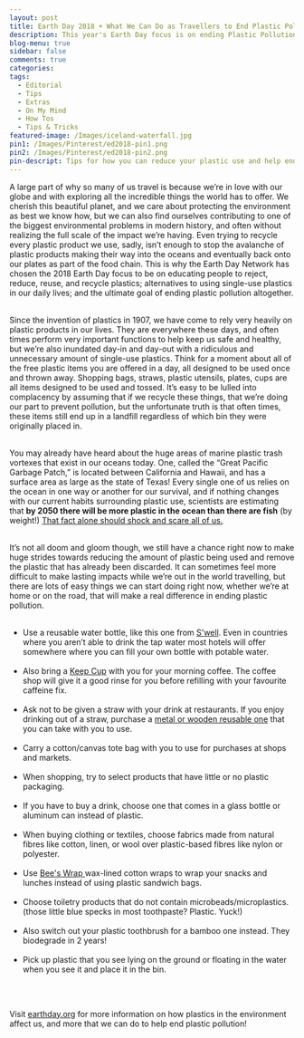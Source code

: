 ```yaml
---
layout: post
title: Earth Day 2018 + What We Can Do as Travellers to End Plastic Pollution
description: This year's Earth Day focus is on ending Plastic Pollution. Here are some tips you can use right now to help do your part, even while travelling.
blog-menu: true
sidebar: false
comments: true
categories:
tags:
  - Editorial
  - Tips
  - Extras
  - On My Mind
  - How Tos
  - Tips & Tricks
featured-image: /Images/iceland-waterfall.jpg
pin1: /Images/Pinterest/ed2018-pin1.png
pin2: /Images/Pinterest/ed2018-pin2.png
pin-descript: Tips for how you can reduce your plastic use and help end plastic pollution while travelling | Wanderlost + Found | www.getwanderlostandfound.com
---
```

<meta property="og:Wanderlot + Found" content="Blog" />
<div itemscope itemtype="http://schema.org/Article">
    <meta itemprop="url" content="http://www.getwanderlostandfound.com/asia/2018/04/22/earth-day-end-plastic-pollution.html" />
    <span itemprop="name" content="Earth Day 2018 + What We Can Do as Travellers to End Plastic Pollution" />
    <span itemprop="author" content="Jenn | Wanderlost + Found" />
    <span itemprop="description" content="Tips for how you can reduce your plastic use and help end plastic pollution while travelling"></span>
</div>

A large part of why so many of us travel is because we’re in love with our globe and with exploring all the incredible things the world has to offer. We cherish this beautiful planet, and we care about protecting the environment as best we know how, but we can also find ourselves contributing to one of the biggest environmental problems in modern history, and often without realizing the full scale of the impact we’re having. Even trying to recycle every plastic product we use, sadly, isn’t enough to stop the avalanche of plastic products making their way into the oceans and eventually back onto our plates as part of the food chain. This is why the Earth Day Network has chosen the 2018 Earth Day focus to be on educating people to reject, reduce, reuse, and recycle plastics; alternatives to using single-use plastics in our daily lives; and the ultimate goal of ending plastic pollution altogether.<br><br>

Since the invention of plastics in 1907, we have come to rely very heavily on plastic products in our lives. They are everywhere these days, and often times perform very important functions to help keep us safe and healthy, but we’re also inundated day-in and day-out with a ridiculous and unnecessary amount of single-use plastics. Think for a moment about all of the free plastic items you are offered in a day, all designed to be used once and thrown away. Shopping bags, straws, plastic utensils, plates, cups are all items designed to be used and tossed. It’s easy to be lulled into complacency by assuming that if we recycle these things, that we’re doing our part to prevent pollution, but the unfortunate truth is that often times, these items still end up in a landfill regardless of which bin they were originally placed in.<br><br>

You may already have heard about the huge areas of marine plastic trash vortexes that exist in our oceans today. One, called the “Great Pacific Garbage Patch,” is located between California and Hawaii, and has a surface area as large as the state of Texas! Every single one of us relies on the ocean in one way or another for our survival, and if nothing changes with our current habits surrounding plastic use, scientists are estimating that <b>by 2050 there will be more plastic in the ocean than there are fish</b> (by weight!) <u>That fact alone should shock and scare all of us.</u><br><br>

It’s not all doom and gloom though, we still have a chance right now to make huge strides towards reducing the amount of plastic being used and remove the plastic that has already been discarded. It can sometimes feel more difficult to make lasting impacts while we’re out in the world travelling, but there are lots of easy things we can start doing right now, whether we’re at home or on the road, that will make a real difference in ending plastic pollution.<br><br>

<div class="padded6lr bold">
<ul>

<li>Use a reusable water bottle, like this one from <a href="https://amzn.to/2H83vTs" target="blank">S'well</a>. Even in countries where you aren’t able to drink the tap water most hotels will offer somewhere where you can fill your own bottle with potable water.</li><br>

<li>Also bring a <a href="https://amzn.to/2K58r9m" target="blank">Keep Cup</a> with you for your morning coffee. The coffee shop will give it a good rinse for you before refilling with your favourite caffeine fix.</li><br>

<li>Ask not to be given a straw with your drink at restaurants. If you enjoy drinking out of a straw, purchase a <a href="https://amzn.to/2K6d1Ez" target="blank">metal or wooden reusable one</a> that you can take with you to use.</li><br>

<li>Carry a cotton/canvas tote bag with you to use for purchases at shops and markets.</li><br>

<li>When shopping, try to select products that have little or no plastic packaging.</li><br>

<li>If you have to buy a drink, choose one that comes in a glass bottle or aluminum can instead of plastic.</li><br>

<li>When buying clothing or textiles, choose fabrics made from natural fibres like cotton, linen, or wool over plastic-based fibres like nylon or polyester.</li><br>

<li>Use <a href="https://amzn.to/2qPVQim" target="blank">Bee's Wrap </a>wax-lined cotton wraps to wrap your snacks and lunches instead of using plastic sandwich bags.</li><br>

<li>Choose toiletry products that do not contain microbeads/microplastics. (those little blue specks in most toothpaste? Plastic. Yuck!)</li><br>

<li>Also switch out your plastic toothbrush for a bamboo one instead. They biodegrade in 2 years!</li><br>

<li>Pick up plastic that you see lying on the ground or floating in the water when you see it and place it in the bin.</li>

</ul><br><br>
</div>

Visit <a href="http://www.earthday.org" target="blank">earthday.org</a> for more information on how plastics in the environment affect us, and more that we can do to help end plastic pollution!<br><br>
<div class="padded3lr">
<script type="text/javascript">
amzn_assoc_placement = "adunit0";
amzn_assoc_tracking_id = "wanderlosta0b-20";
amzn_assoc_ad_mode = "manual";
amzn_assoc_ad_type = "smart";
amzn_assoc_marketplace = "amazon";
amzn_assoc_region = "US";
amzn_assoc_linkid = "b3e67970a471e3779ac96801ab3cdc9a";
amzn_assoc_design = "in_content";
amzn_assoc_asins = "B06X9CRL87,B01D8IPGEK,B00KGIANQ2,B0126LMDFK,B075CTRSJK";
</script>
<script src="//z-na.amazon-adsystem.com/widgets/onejs?MarketPlace=US"></script></div>
